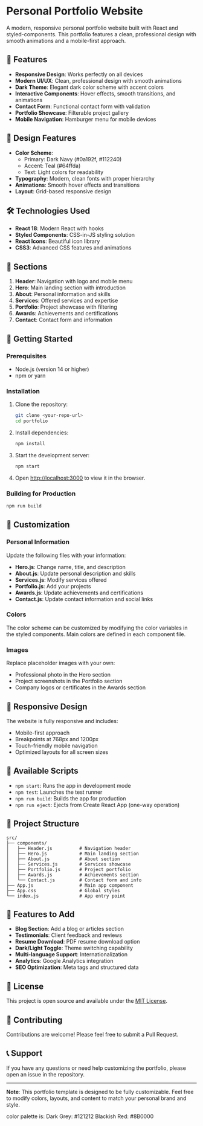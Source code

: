 # Personal Portfolio Website

A modern, responsive personal portfolio website built with React and styled-components. This portfolio features a clean, professional design with smooth animations and a mobile-first approach.

## 🚀 Features

- **Responsive Design**: Works perfectly on all devices
- **Modern UI/UX**: Clean, professional design with smooth animations
- **Dark Theme**: Elegant dark color scheme with accent colors
- **Interactive Components**: Hover effects, smooth transitions, and animations
- **Contact Form**: Functional contact form with validation
- **Portfolio Showcase**: Filterable project gallery
- **Mobile Navigation**: Hamburger menu for mobile devices

## 🎨 Design Features

- **Color Scheme**: 
  - Primary: Dark Navy (#0a192f, #112240)
  - Accent: Teal (#64ffda)
  - Text: Light colors for readability
- **Typography**: Modern, clean fonts with proper hierarchy
- **Animations**: Smooth hover effects and transitions
- **Layout**: Grid-based responsive design

## 🛠️ Technologies Used

- **React 18**: Modern React with hooks
- **Styled Components**: CSS-in-JS styling solution
- **React Icons**: Beautiful icon library
- **CSS3**: Advanced CSS features and animations

## 📱 Sections

1. **Header**: Navigation with logo and mobile menu
2. **Hero**: Main landing section with introduction
3. **About**: Personal information and skills
4. **Services**: Offered services and expertise
5. **Portfolio**: Project showcase with filtering
6. **Awards**: Achievements and certifications
7. **Contact**: Contact form and information

## 🚀 Getting Started

### Prerequisites

- Node.js (version 14 or higher)
- npm or yarn

### Installation

1. Clone the repository:
   ```bash
   git clone <your-repo-url>
   cd portfolio
   ```

2. Install dependencies:
   ```bash
   npm install
   ```

3. Start the development server:
   ```bash
   npm start
   ```

4. Open [http://localhost:3000](http://localhost:3000) to view it in the browser.

### Building for Production

```bash
npm run build
```

## 🎯 Customization

### Personal Information

Update the following files with your information:

- **Hero.js**: Change name, title, and description
- **About.js**: Update personal description and skills
- **Services.js**: Modify services offered
- **Portfolio.js**: Add your projects
- **Awards.js**: Update achievements and certifications
- **Contact.js**: Update contact information and social links

### Colors

The color scheme can be customized by modifying the color variables in the styled components. Main colors are defined in each component file.

### Images

Replace placeholder images with your own:
- Professional photo in the Hero section
- Project screenshots in the Portfolio section
- Company logos or certificates in the Awards section

## 📱 Responsive Design

The website is fully responsive and includes:
- Mobile-first approach
- Breakpoints at 768px and 1200px
- Touch-friendly mobile navigation
- Optimized layouts for all screen sizes

## 🔧 Available Scripts

- `npm start`: Runs the app in development mode
- `npm test`: Launches the test runner
- `npm run build`: Builds the app for production
- `npm run eject`: Ejects from Create React App (one-way operation)

## 📁 Project Structure

```
src/
├── components/
│   ├── Header.js          # Navigation header
│   ├── Hero.js            # Main landing section
│   ├── About.js           # About section
│   ├── Services.js        # Services showcase
│   ├── Portfolio.js       # Project portfolio
│   ├── Awards.js          # Achievements section
│   └── Contact.js         # Contact form and info
├── App.js                 # Main app component
├── App.css                # Global styles
└── index.js               # App entry point
```

## 🌟 Features to Add

- **Blog Section**: Add a blog or articles section
- **Testimonials**: Client feedback and reviews
- **Resume Download**: PDF resume download option
- **Dark/Light Toggle**: Theme switching capability
- **Multi-language Support**: Internationalization
- **Analytics**: Google Analytics integration
- **SEO Optimization**: Meta tags and structured data

## 📄 License

This project is open source and available under the [MIT License](LICENSE).

## 🤝 Contributing

Contributions are welcome! Please feel free to submit a Pull Request.

## 📞 Support

If you have any questions or need help customizing the portfolio, please open an issue in the repository.

---

**Note**: This portfolio template is designed to be fully customizable. Feel free to modify colors, layouts, and content to match your personal brand and style.

color palette is:
Dark Grey: #121212
Blackish Red: #8B0000